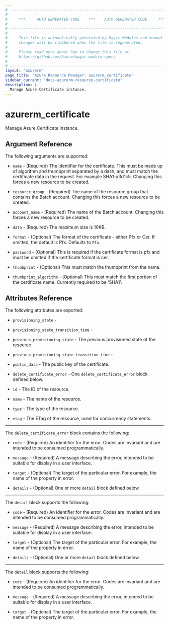 ```yaml
---
# ----------------------------------------------------------------------------
#
#     ***     AUTO GENERATED CODE    ***    AUTO GENERATED CODE     ***
#
# ----------------------------------------------------------------------------
#
#     This file is automatically generated by Magic Modules and manual
#     changes will be clobbered when the file is regenerated.
#
#     Please read more about how to change this file at
#     https://github.com/Azure/magic-module-specs
#
# ----------------------------------------------------------------------------
layout: "azurerm"
page_title: "Azure Resource Manager: azurerm_certificate"
sidebar_current: "docs-azurerm-resource-certificate"
description: |-
  Manage Azure Certificate instance.
---
```


# azurerm_certificate

Manage Azure Certificate instance.


## Argument Reference

The following arguments are supported:

* `name` - (Required) The identifier for the certificate. This must be made up of algorithm and thumbprint separated by a dash, and must match the certificate data in the request. For example SHA1-a3d1c5. Changing this forces a new resource to be created.

* `resource_group` - (Required) The name of the resource group that contains the Batch account. Changing this forces a new resource to be created.

* `account_name` - (Required) The name of the Batch account. Changing this forces a new resource to be created.

* `data` - (Required) The maximum size is 10KB.

* `format` - (Optional) The format of the certificate - either Pfx or Cer. If omitted, the default is Pfx. Defaults to `Pfx`.

* `password` - (Optional) This is required if the certificate format is pfx and must be omitted if the certificate format is cer.

* `thumbprint` - (Optional) This must match the thumbprint from the name.

* `thumbprint_algorithm` - (Optional) This must match the first portion of the certificate name. Currently required to be 'SHA1'.

## Attributes Reference

The following attributes are exported:

* `provisioning_state` - 

* `provisioning_state_transition_time` - 

* `previous_provisioning_state` - The previous provisioned state of the resource

* `previous_provisioning_state_transition_time` - 

* `public_data` - The public key of the certificate.

* `delete_certificate_error` - One `delete_certificate_error` block defined below.

* `id` - The ID of the resource.

* `name` - The name of the resource.

* `type` - The type of the resource.

* `etag` - The ETag of the resource, used for concurrency statements.


---

The `delete_certificate_error` block contains the following:

* `code` - (Required) An identifier for the error. Codes are invariant and are intended to be consumed programmatically.

* `message` - (Required) A message describing the error, intended to be suitable for display in a user interface.

* `target` - (Optional) The target of the particular error. For example, the name of the property in error.

* `details` - (Optional) One or more `detail` block defined below.


---

The `detail` block supports the following:

* `code` - (Required) An identifier for the error. Codes are invariant and are intended to be consumed programmatically.

* `message` - (Required) A message describing the error, intended to be suitable for display in a user interface.

* `target` - (Optional) The target of the particular error. For example, the name of the property in error.

* `details` - (Optional) One or more `detail` block defined below.


---

The `detail` block supports the following:

* `code` - (Required) An identifier for the error. Codes are invariant and are intended to be consumed programmatically.

* `message` - (Required) A message describing the error, intended to be suitable for display in a user interface.

* `target` - (Optional) The target of the particular error. For example, the name of the property in error.
